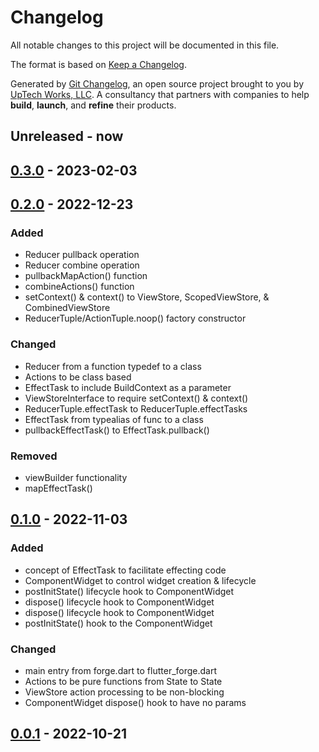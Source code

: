 # Changelog

All notable changes to this project will be documented in this file.

The format is based on [Keep a Changelog](https://keepachangelog.com/en/1.0.0/).

Generated by [Git Changelog](https://github.com/uptech/git-cl), an open source project brought to you by [UpTech Works, LLC](https://upte.ch). A consultancy that partners with companies to help **build**, **launch**, and **refine** their products.


## Unreleased - now


## [0.3.0] - 2023-02-03


## [0.2.0] - 2022-12-23

### Added
- Reducer pullback operation
- Reducer combine operation
- pullbackMapAction() function
- combineActions() function
- setContext() & context() to ViewStore, ScopedViewStore, & CombinedViewStore
- ReducerTuple/ActionTuple.noop() factory constructor

### Changed
- Reducer from a function typedef to a class
- Actions to be class based
- EffectTask to include BuildContext as a parameter
- ViewStoreInterface to require setContext() & context()
- ReducerTuple.effectTask to ReducerTuple.effectTasks
- EffectTask from typealias of func to a class
- pullbackEffectTask() to EffectTask.pullback()

### Removed
- viewBuilder functionality
- mapEffectTask()


## [0.1.0] - 2022-11-03

### Added
- concept of EffectTask to facilitate effecting code
- ComponentWidget to control widget creation & lifecycle
- postInitState() lifecycle hook to ComponentWidget
- dispose() lifecycle hook to ComponentWidget
- dispose() lifecycle hook to ComponentWidget
- postInitState() hook to the ComponentWidget

### Changed
- main entry from forge.dart to flutter_forge.dart
- Actions to be pure functions from State to State
- ViewStore action processing to be non-blocking
- ComponentWidget dispose() hook to have no params


## [0.0.1] - 2022-10-21

[0.3.0]: https://github.com/uptech/flutter_forge/compare/9c88e51...e45baf2
[0.2.0]: https://github.com/uptech/flutter_forge/compare/830938d...9c88e51
[0.1.0]: https://github.com/uptech/flutter_forge/compare/87cc218...830938d
[0.0.1]: https://github.com/uptech/flutter_forge/compare/fbfe9cf...87cc218
